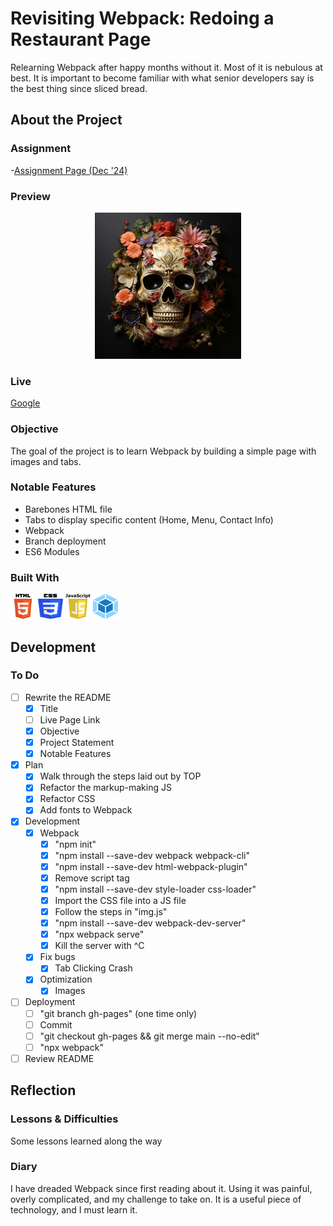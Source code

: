 # Revisiting Webpack: Redoing a Restaurant Page

Relearning Webpack after happy months without it. Most of it is nebulous at best. It is important to become familiar with what senior developers say is the best thing since sliced bread.

## About the Project

### Assignment

-[Assignment Page (Dec '24)](https://www.theodinproject.com/lessons/node-path-javascript-restaurant-page)

### Preview

<div align='center'>
    <img src='./README/project-preview.png'>
</div>

### Live

<a href='http://google.com/'>Google</a>

### Objective

The goal of the project is to learn Webpack by building a simple page with images and tabs.

### Notable Features

- Barebones HTML file
- Tabs to display specific content (Home, Menu, Contact Info)
- Webpack
- Branch deployment
- ES6 Modules

### Built With

<img src='./README/html5-logo.svg' style='width:40px; height: 40px' >
<img src='./README/css3-logo.svg' style='width:40px; height: 40px' >
<img src='./README/javascript-logo.svg' style='width:40px; height: 40px' >
<img src='./README/webpack-logo.svg' style='width:40px; height: 40px' >

## Development

### To Do

- [ ] Rewrite the README
  - [x] Title
  - [ ] Live Page Link
  - [x] Objective
  - [x] Project Statement
  - [x] Notable Features
- [x] Plan
  - [x] Walk through the steps laid out by TOP
  - [x] Refactor the markup-making JS
  - [x] Refactor CSS
  - [x] Add fonts to Webpack
- [x] Development
  - [x] Webpack
    - [x] "npm init"
    - [x] "npm install --save-dev webpack webpack-cli"
    - [x] "npm install --save-dev html-webpack-plugin"
    - [x] Remove script tag
    - [x] "npm install --save-dev style-loader css-loader"
    - [x] Import the CSS file into a JS file
    - [x] Follow the steps in "img.js"
    - [x] "npm install --save-dev webpack-dev-server"
    - [x] "npx webpack serve"
    - [x] Kill the server with ^C
  - [x] Fix bugs
    - [x] Tab Clicking Crash
  - [x] Optimization
    - [x] Images
- [ ] Deployment
  - [ ] "git branch gh-pages" (one time only)
  - [ ] Commit
  - [ ] "git checkout gh-pages && git merge main --no-edit"
  - [ ] "npx webpack"
- [ ] Review README

## Reflection

### Lessons & Difficulties

Some lessons learned along the way

### Diary

I have dreaded Webpack since first reading about it. Using it was painful, overly complicated, and my challenge to take on. It is a useful piece of technology, and I must learn it.
